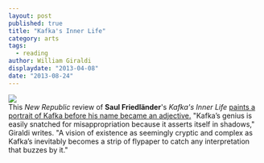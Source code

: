 ```yaml
---
layout: post
published: true
title: "Kafka's Inner Life"
category: arts
tags: 
  - reading
author: William Giraldi
displaydate: "2013-04-08"
date: "2013-08-24"
---
```


![](http://upload.wikimedia.org/wikipedia/commons/7/7d/Kafka_portrait.jpg)<br>This _New Republic_ review of **Saul Friedländer**'s _Kafka's Inner Life_ <a href="http://www.newrepublic.com/article/112836/saul-friedlanders-franz-kafka-reviewed-billy-giraldi">paints a portrait of Kafka before his name became an adjective.</a> "Kafka’s genius is easily snatched for misappropriation because it asserts itself in shadows," Giraldi writes. "A vision of existence as seemingly cryptic and complex as Kafka’s inevitably becomes a strip of flypaper to catch any interpretation that buzzes by it."